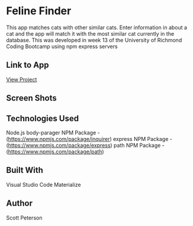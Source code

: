 # Feline Finder

This app matches cats with other similar cats.  Enter information in about a cat and the app will match it with the most similar cat currently in the database.  This was developed in week 13 of the University of Richmond Coding Bootcamp using npm express servers

## Link to App


<!-- post link here -->
[View Project](https://scottpetersonva.github.io/Bootstrap-Portfolio)

## Screen Shots

<!-- post screen shots here -->

## Technologies Used

Node.js
body-parager NPM Package - (https://www.npmjs.com/package/inquirer)
express NPM Package - (https://www.npmjs.com/package/express)
path NPM Package - (https://www.npmjs.com/package/path)

## Built With

Visual Studio Code
Materialize

## Author

Scott Peterson